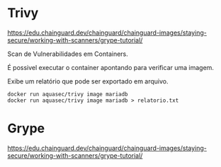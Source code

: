 # Trivy

<https://edu.chainguard.dev/chainguard/chainguard-images/staying-secure/working-with-scanners/grype-tutorial/>

Scan de Vulnerabilidades em Containers.

É possivel executar o container apontando para verificar uma imagem.

Exibe um relatório que pode ser exportado em arquivo.

```
docker run aquasec/trivy image mariadb
docker run aquasec/trivy image mariadb > relatorio.txt
```


# Grype

<https://edu.chainguard.dev/chainguard/chainguard-images/staying-secure/working-with-scanners/grype-tutorial/>


